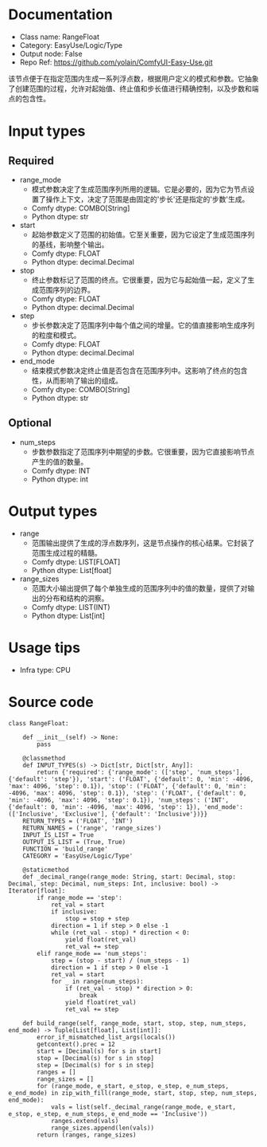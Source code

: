 # Documentation
- Class name: RangeFloat
- Category: EasyUse/Logic/Type
- Output node: False
- Repo Ref: https://github.com/yolain/ComfyUI-Easy-Use.git

该节点便于在指定范围内生成一系列浮点数，根据用户定义的模式和参数。它抽象了创建范围的过程，允许对起始值、终止值和步长值进行精确控制，以及步数和端点的包含性。

# Input types
## Required
- range_mode
    - 模式参数决定了生成范围序列所用的逻辑。它是必要的，因为它为节点设置了操作上下文，决定了范围是由固定的'步长'还是指定的'步数'生成。
    - Comfy dtype: COMBO[String]
    - Python dtype: str
- start
    - 起始参数定义了范围的初始值。它至关重要，因为它设定了生成范围序列的基线，影响整个输出。
    - Comfy dtype: FLOAT
    - Python dtype: decimal.Decimal
- stop
    - 终止参数标记了范围的终点。它很重要，因为它与起始值一起，定义了生成范围序列的边界。
    - Comfy dtype: FLOAT
    - Python dtype: decimal.Decimal
- step
    - 步长参数决定了范围序列中每个值之间的增量。它的值直接影响生成序列的粒度和模式。
    - Comfy dtype: FLOAT
    - Python dtype: decimal.Decimal
- end_mode
    - 结束模式参数决定终止值是否包含在范围序列中。这影响了终点的包含性，从而影响了输出的组成。
    - Comfy dtype: COMBO[String]
    - Python dtype: str
## Optional
- num_steps
    - 步数参数指定了范围序列中期望的步数。它很重要，因为它直接影响节点产生的值的数量。
    - Comfy dtype: INT
    - Python dtype: int

# Output types
- range
    - 范围输出提供了生成的浮点数序列，这是节点操作的核心结果。它封装了范围生成过程的精髓。
    - Comfy dtype: LIST[FLOAT]
    - Python dtype: List[float]
- range_sizes
    - 范围大小输出提供了每个单独生成的范围序列中的值的数量，提供了对输出的分布和结构的洞察。
    - Comfy dtype: LIST(INT)
    - Python dtype: List[int]

# Usage tips
- Infra type: CPU

# Source code
```
class RangeFloat:

    def __init__(self) -> None:
        pass

    @classmethod
    def INPUT_TYPES(s) -> Dict[str, Dict[str, Any]]:
        return {'required': {'range_mode': (['step', 'num_steps'], {'default': 'step'}), 'start': ('FLOAT', {'default': 0, 'min': -4096, 'max': 4096, 'step': 0.1}), 'stop': ('FLOAT', {'default': 0, 'min': -4096, 'max': 4096, 'step': 0.1}), 'step': ('FLOAT', {'default': 0, 'min': -4096, 'max': 4096, 'step': 0.1}), 'num_steps': ('INT', {'default': 0, 'min': -4096, 'max': 4096, 'step': 1}), 'end_mode': (['Inclusive', 'Exclusive'], {'default': 'Inclusive'})}}
    RETURN_TYPES = ('FLOAT', 'INT')
    RETURN_NAMES = ('range', 'range_sizes')
    INPUT_IS_LIST = True
    OUTPUT_IS_LIST = (True, True)
    FUNCTION = 'build_range'
    CATEGORY = 'EasyUse/Logic/Type'

    @staticmethod
    def _decimal_range(range_mode: String, start: Decimal, stop: Decimal, step: Decimal, num_steps: Int, inclusive: bool) -> Iterator[float]:
        if range_mode == 'step':
            ret_val = start
            if inclusive:
                stop = stop + step
            direction = 1 if step > 0 else -1
            while (ret_val - stop) * direction < 0:
                yield float(ret_val)
                ret_val += step
        elif range_mode == 'num_steps':
            step = (stop - start) / (num_steps - 1)
            direction = 1 if step > 0 else -1
            ret_val = start
            for _ in range(num_steps):
                if (ret_val - stop) * direction > 0:
                    break
                yield float(ret_val)
                ret_val += step

    def build_range(self, range_mode, start, stop, step, num_steps, end_mode) -> Tuple[List[float], List[int]]:
        error_if_mismatched_list_args(locals())
        getcontext().prec = 12
        start = [Decimal(s) for s in start]
        stop = [Decimal(s) for s in stop]
        step = [Decimal(s) for s in step]
        ranges = []
        range_sizes = []
        for (range_mode, e_start, e_stop, e_step, e_num_steps, e_end_mode) in zip_with_fill(range_mode, start, stop, step, num_steps, end_mode):
            vals = list(self._decimal_range(range_mode, e_start, e_stop, e_step, e_num_steps, e_end_mode == 'Inclusive'))
            ranges.extend(vals)
            range_sizes.append(len(vals))
        return (ranges, range_sizes)
```